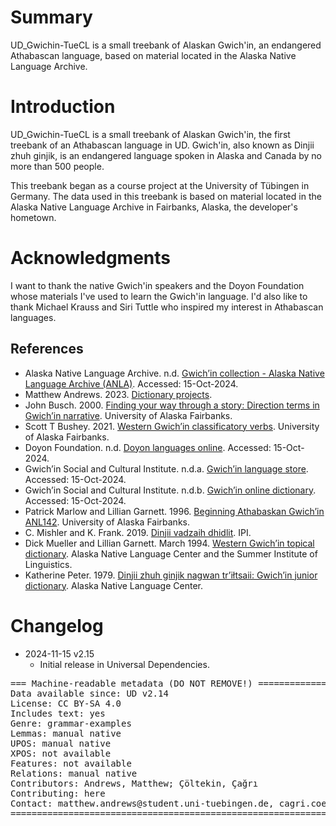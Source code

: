 # Summary

UD_Gwichin-TueCL is a small treebank of Alaskan Gwich'in, an endangered Athabascan language, based on material located in the Alaska Native Language Archive. 

# Introduction

UD_Gwichin-TueCL is a small treebank of Alaskan Gwich'in, the first treebank of an Athabascan language in UD. Gwich'in, also known as Dinjii zhuh ginjik, is an endangered language spoken in Alaska and Canada by no more than 500 people. 

This treebank began as a course project at the University of Tübingen in Germany. The data used in this treebank is based on material located in the Alaska Native Language Archive in Fairbanks, Alaska, the developer's hometown. 

# Acknowledgments

I want to thank the native Gwich'in speakers and the Doyon Foundation whose materials I've used to learn the Gwich'in language. I'd also like to thank Michael Krauss and Siri Tuttle who inspired my interest in Athabascan languages.

## References

* Alaska Native Language Archive. n.d. [Gwich’in collection - Alaska Native Language Archive (ANLA)](https://www.uaf.edu/anla/collections/gwichin/). Accessed: 15-Oct-2024.
* Matthew Andrews. 2023. [Dictionary projects](https://shoowadoo.github.io/Dictionary-projects/).
* John Busch. 2000. [Finding your way through a story: Direction terms in Gwich’in narrative](https://www.uaf.edu/anla/record.php?identifier=KU000B2000). University of Alaska Fairbanks.
* Scott T Bushey. 2021. [Western Gwich’in classificatory verbs](https://scholarworks.alaska.edu/handle/11122/12544). University of Alaska Fairbanks.
* Doyon Foundation. n.d. [Doyon languages online](https://doyonfoundation.com/language/doyon-languages-online/). Accessed: 15-Oct-2024.
* Gwich’in Social and Cultural Institute. n.d.a. [Gwich’in language store](https://gwichinlanguage.org/store). Accessed: 15-Oct-2024.
* Gwich’in Social and Cultural Institute. n.d.b. [Gwich’in online dictionary](https://dictionary.gwichinlanguage.org/). Accessed: 15-Oct-2024.
* Patrick Marlow and Lillian Garnett. 1996. [Beginning Athabaskan Gwich’in ANL142](https://www.uaf.edu/anla/record.php?identifier=KU985G1996b). University of Alaska Fairbanks. 
* C. Mishler and K. Frank. 2019. [Dinjii vadzaih dhidlit](https://books.google.de/books?id=7Y_gwQEACAAJ). IPI.
* Dick Mueller and Lillian Garnett. March 1994. [Western Gwich’in topical dictionary](https://www.uaf.edu/anla/record.php?identifier=KU960M1991). Alaska Native Language Center and the Summer Institute of Linguistics.
* Katherine Peter. 1979. [Dinjii zhuh ginjik nagwan tr’iłtsaii: Gwich’in junior dictionary](https://www.uaf.edu/anla/record.php?identifier=KU973P1979a). Alaska Native Language Center.


# Changelog

* 2024-11-15 v2.15
  * Initial release in Universal Dependencies.


<pre>
=== Machine-readable metadata (DO NOT REMOVE!) ================================
Data available since: UD v2.14
License: CC BY-SA 4.0
Includes text: yes
Genre: grammar-examples
Lemmas: manual native
UPOS: manual native
XPOS: not available
Features: not available
Relations: manual native
Contributors: Andrews, Matthew; Çöltekin, Çağrı
Contributing: here
Contact: matthew.andrews@student.uni-tuebingen.de, cagri.coeltekin@uni-tuebingen.de
===============================================================================
</pre>
